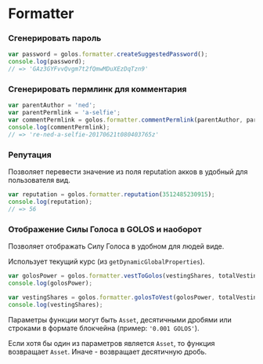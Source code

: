 # Formatter

### Сгенерировать пароль
```js
var password = golos.formatter.createSuggestedPassword();
console.log(password);
// => 'GAz3GYFvvQvgm7t2fQmwMDuXEzDqTzn9'
```

### Сгенерировать пермлинк для комментария
```js
var parentAuthor = 'ned';
var parentPermlink = 'a-selfie';
var commentPermlink = golos.formatter.commentPermlink(parentAuthor, parentPermlink);
console.log(commentPermlink);
// => 're-ned-a-selfie-20170621t080403765z'
```

### Репутация
Позволяет перевести значение из поля reputation акков в удобный для пользователя вид.
```js
var reputation = golos.formatter.reputation(3512485230915);
console.log(reputation);
// => 56
```

### Отображение Силы Голоса в GOLOS и наоборот
Позволяет отображать Силу Голоса в удобном для людей виде.

Использует текущий курс (из `getDynamicGlobalProperties`).
```js
var golosPower = golos.formatter.vestToGolos(vestingShares, totalVestingShares, totalVestingFundGolos);
console.log(golosPower);

var vestingShares = golos.formatter.golosToVest(golosPower, totalVestingShares, totalVestingFundGolos);
console.log(vestingShares);
```
Параметры функции могут быть `Asset`, десятичными дробями или строками в формате блокчейна (пример: `'0.001 GOLOS'`).

Если хотя бы один из параметров является `Asset`, то функция возвращает `Asset`. Иначе - возвращает десятичную дробь.
